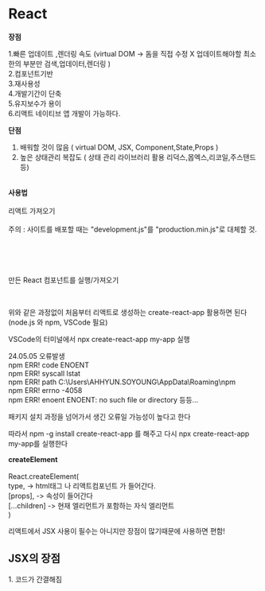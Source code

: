 # React

<b>장점</b>  <br>

1.빠른 업데이트 ,렌더링 속도 (virtual DOM -> 돔을 직접 수정 X 업데이트해야할 최소한의 부분만 검색,업데이터,렌더링 ) <br>
2.컴포넌트기반 <br>
3.재사용성 <br> 
4.개발기간이 단축 <br>
5.유지보수가 용이 <br>
6.리액트 네이티브 앱 개발이 가능하다. <br>

<b>단점</b> <br>

1. 배워할 것이 많음 ( virtual DOM, JSX, Component,State,Props ) <br>
2. 높은 상태관리 복잡도 ( 상태 관리 라이브러리 활용 리덕스,몹엑스,리코일,주스탠드 등) <br>
<br>
<b>사용법</b> <br><br>
리액트 가져오기 <br> <br>
주의 : 사이트를 배포할 때는 "development.js"를 "production.min.js"로 대체할 것. <br><br>
<script src="https://unpkg.com/react@18/umd/react.development.js" crossorigin></script>  <br>
<script src="https://unpkg.com/react-dom@18/umd/react-dom.development.js" crossorigin></script> <br><br>

만든 React 컴포넌트를 실행/가져오기 <br>
<script src="내가 만든 컴포넌트.js"></script> <br>

위와 같은 과정없이 처음부터 리액트로 생성하는 create-react-app 활용하면 된다 <br>
(node.js 와 npm, VSCode 필요) <br>

VSCode의 터미널에서 npx create-react-app my-app 실행 <br>

24.05.05 오류발생 <br>
npm ERR! code ENOENT <br>
npm ERR! syscall lstat <br>
npm ERR! path C:\Users\AHHYUN.SOYOUNG\AppData\Roaming\npm <br>
npm ERR! errno -4058 <br>
npm ERR! enoent ENOENT: no such file or directory 등등... <br>

패키지 설치 과정을 넘어가서 생긴 오류일 가능성이 높다고 한다 <br>

따라서 npm -g install create-react-app 를 해주고 다시 npx create-react-app my-app를 실행한다 <br>

<b>createElement</b> <br><br>
React.createElement( <br>
  type, -> html태그 나 리액트컴포넌트 가 들어간다. <br>
  [props], -> 속성이 들어간다 <br>
  [...children] -> 현재 엘리먼트가 포함하는 자식 엘리먼트<br>
  ) <br>

  리액트에서 JSX 사용이 필수는 아니지만 장점이 많기때문에 사용하면 편함! <br>

<h2> JSX의 장점 </h2> 
1. 코드가 간결해짐 <br>
  



